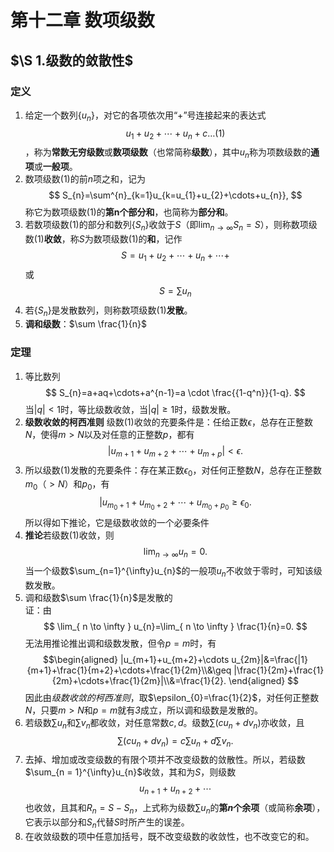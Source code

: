 # 第十二章 数项级数
## $\S 1.级数的敛散性$
### 定义
1. 给定一个数列$\{u_n\}$，对它的各项依次用“$+$”号连接起来的表达式$$u_1+u_2+\cdots+u_n+c\dots(1)$$  ，称为**常数无穷级数**或**数项级数**（也常简称**级数**），其中${u_{n}}$称为项数级数的**通项**或**一般项**。
2. 数项级数$(1)$的前$n$项之和，记为 $$
S_{n}=\sum^{n}_{k=1}u_{k=u_{1}+u_{2}+\cdots+u_{n}},
$$称它为数项级数$(1)$的**第n个部分和**，也简称为**部分和**。
3. 若数项级数$(1)$的部分和数列$\{S_{n}\}$收敛于$S$（即$\lim_{ n \to \infty }S_{n}=S$），则称数项级数$(1)$**收敛**，称$S$为数项级数$(1)$的**和**，记作 $$
S=u_{1}+u_{2}+\cdots+u_{n}+\cdots+
$$或 $$
S=\sum u_{n}
$$
4. 若$\{S_{n}\}$是发散数列，则称数项级数$(1)$**发散**。
5. **调和级数**：$\sum \frac{1}{n}$

### 定理
1. 等比数列 $$
S_{n}=a+aq+\cdots+a^{n-1}=a \cdot \frac{{1-q^n}}{1-q}.
$$当$|q|<1$时，等比级数收敛，当$|q|\geq{1}$时，级数发散。
2. **级数收敛的柯西准则** 级数$(1)$收敛的充要条件是：任给正数$\epsilon$，总存在正整数$N$，使得$m>N$以及对任意的正整数$p$，都有 $$
|u_{m+1}+u_{m+2}+\cdots+u_{m+p}|<\epsilon.
$$
3. 所以级数$(1)$发散的充要条件：存在某正数$\epsilon_{0}$，对任何正整数$N$，总存在正整数$m_{0}（>N）$和$p_{0}$，有 $$
|u_{m_{0}+1}+u_{m_{0}+2}+\cdots+u_{m_{0}+p_{0}}\geq \epsilon_{0}.
$$所以得如下推论，它是级数收敛的一个必要条件
4. **推论**若级数$(1)$收敛，则 $$
\lim_{ n \to \infty } u_{n}=0.
$$当一个级数$\sum_{n=1}^{\infty}u_{n}$的一般项$u_{n}$不收敛于零时，可知该级数发散。
5. 调和级数$\sum \frac{1}{n}$是发散的<br>证：由 $$
\lim_{ n \to \infty } u_{n}=\lim_{ n \to \infty } \frac{1}{n}=0.
$$无法用推论推出调和级数发散，但令$p=m$时，有 $$\begin{aligned}
|u_{m+1}+u_{m+2}+\cdots u_{2m}|&=\frac{|1}{m+1}+\frac{1}{m+2}+\cdots+\frac{1}{2m}\\&\geq |\frac{1}{2m}+\frac{1}{2m}+\cdots+\frac{1}{2m}|\\&=\frac{1}{2}.
\end{aligned}
$$因此由*级数收敛的柯西准则*，取$\epsilon_{0}=\frac{1}{2}$，对任何正整数$N$，只要$m>N$和$p=m$就有*3*成立，所以调和级数是发散的。
6. 若级数$\sum u_{n}$和$\sum v_{n}$都收敛，对任意常数$c,d$。级数$\sum(cu_{n}+dv_{n})$亦收敛，且$$
\sum(cu_{n}+dv_{n})=c\sum u_{n}+d \sum v_{n}.
$$
7. 去掉、增加或改变级数的有限个项并不改变级数的敛散性。所以，若级数$\sum_{n = 1}^{\infty}u_{n}$收敛，其和为$S$，则级数 $$
u_{n+1}+u_{n+2}+\cdots
	$$也收敛，且其和$R_{n}=S-S_{n}$，上式称为级数$\sum u_{n}$的**第$n$个余项**（或简称**余项**），它表示以部分和$S_{n}$代替$S$时所产生的误差。
8. 在收敛级数的项中任意加括号，既不改变级数的收敛性，也不改变它的和。